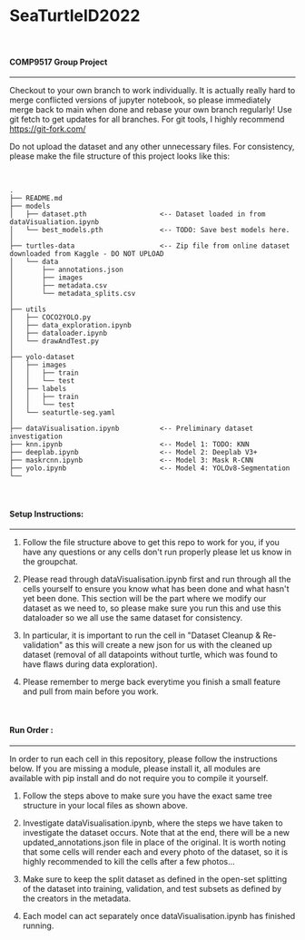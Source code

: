 # SeaTurtleID2022

<br />

#### COMP9517 Group Project

---

Checkout to your own branch to work individually. It is actually really hard to merge conflicted versions of jupyter notebook, so please immediately merge back to main when done and rebase your own branch regularly! Use git fetch to get updates for all branches. For git tools, I highly recommend https://git-fork.com/

Do not upload the dataset and any other unnecessary files. For consistency, please make the file structure of this project looks like this:

<br />


```
.
├── README.md
├── models
│   ├── dataset.pth                  <-- Dataset loaded in from dataVisualiation.ipynb
│   └── best_models.pth              <-- TODO: Save best models here.
│
├── turtles-data                     <-- Zip file from online dataset downloaded from Kaggle - DO NOT UPLOAD
│   └── data
│       ├── annotations.json
│       ├── images
│       ├── metadata.csv
│       └── metadata_splits.csv
│
├── utils
│   ├── COCO2YOLO.py
│   ├── data_exploration.ipynb
│   ├── dataloader.ipynb
│   └── drawAndTest.py
│
├── yolo-dataset
│   ├── images
│   │   ├── train
│   │   └── test
│   ├── labels
│   │   ├── train
│   │   └── test
│   └── seaturtle-seg.yaml
│
├── dataVisualisation.ipynb          <-- Preliminary dataset investigation
├── knn.ipynb                        <-- Model 1: TODO: KNN
├── deeplab.ipynb                    <-- Model 2: Deeplab V3+
├── maskrcnn.ipynb                   <-- Model 3: Mask R-CNN
├── yolo.ipynb                       <-- Model 4: YOLOv8-Segmentation
└──
```

<br />

#### Setup Instructions:

---

1. Follow the file structure above to get this repo to work for you, if you have any questions or any cells don't run properly please let us know in the groupchat.
   
2. Please read through dataVisualisation.ipynb first and run through all the cells yourself to ensure you know what has been done and what hasn't yet been done. This section will be the part where we modify our dataset as we need to, so please make sure you run this and use this dataloader so we all use the same dataset for consistency.

3. In particular, it is important to run the cell in "Dataset Cleanup & Re-validation" as this will create a new json for us with the cleaned up dataset (removal of all datapoints without turtle, which was found to have flaws during data exploration). 

4. Please remember to merge back everytime you finish a small feature and pull from main before you work.


<br />

#### Run Order : 

---

In order to run each cell in this repository, please follow the instructions below. If you are missing a module, please install it, all modules are available with pip install and do not require you to compile it yourself.

1. Follow the steps above to make sure you have the exact same tree structure in your local files as shown above. 

2. Investigate dataVisualisation.ipynb, where the steps we have taken to investigate the dataset occurs. Note that at the end, there will be a new updated_annotations.json file in place of the original. It is worth noting that some cells will render each and every photo of the dataset, so it is highly recommended to kill the cells after a few photos...

3. Make sure to keep the split dataset as defined in the open-set splitting of the dataset into training, validation, and test subsets as defined by the creators in the metadata.

4. Each model can act separately once dataVisualisation.ipynb has finished running.